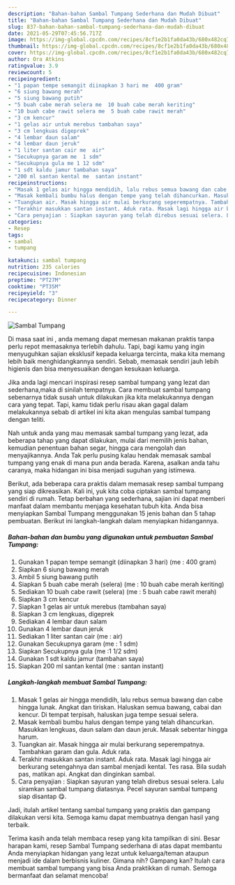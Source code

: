 ```yaml
---
description: "Bahan-bahan Sambal Tumpang Sederhana dan Mudah Dibuat"
title: "Bahan-bahan Sambal Tumpang Sederhana dan Mudah Dibuat"
slug: 837-bahan-bahan-sambal-tumpang-sederhana-dan-mudah-dibuat
date: 2021-05-29T07:45:56.717Z
image: https://img-global.cpcdn.com/recipes/8cf1e2b1fa0da43b/680x482cq70/sambal-tumpang-foto-resep-utama.jpg
thumbnail: https://img-global.cpcdn.com/recipes/8cf1e2b1fa0da43b/680x482cq70/sambal-tumpang-foto-resep-utama.jpg
cover: https://img-global.cpcdn.com/recipes/8cf1e2b1fa0da43b/680x482cq70/sambal-tumpang-foto-resep-utama.jpg
author: Ora Atkins
ratingvalue: 3.9
reviewcount: 5
recipeingredient:
- "1 papan tempe semangit diinapkan 3 hari me  400 gram"
- "6 siung bawang merah"
- "5 siung bawang putih"
- "5 buah cabe merah selera me  10 buah cabe merah keriting"
- "10 buah cabe rawit selera me  5 buah cabe rawit merah"
- "3 cm kencur"
- "1 gelas air untuk merebus tambahan saya"
- "3 cm lengkuas digeprek"
- "4 lembar daun salam"
- "4 lembar daun jeruk"
- "1 liter santan cair me  air"
- "Secukupnya garam me  1 sdm"
- "Secukupnya gula me 1 12 sdm"
- "1 sdt kaldu jamur tambahan saya"
- "200 ml santan kental me  santan instant"
recipeinstructions:
- "Masak 1 gelas air hingga mendidih, lalu rebus semua bawang dan cabe hingga lunak. Angkat dan tiriskan. Haluskan semua bawang, cabai dan kencur. Di tempat terpisah, haluskan juga tempe sesuai selera."
- "Masak kembali bumbu halus dengan tempe yang telah dihancurkan. Masukkan lengkuas, daun salam dan daun jeruk. Masak sebentar hingga harum."
- "Tuangkan air. Masak hingga air mulai berkurang seperempatnya. Tambahkan garam dan gula. Aduk rata."
- "Terakhir masukkan santan instant. Aduk rata. Masak lagi hingga air berkurang setengahnya dan sambal menjadi kental. Tes rasa. Bila sudah pas, matikan api. Angkat dan dinginkan sambal."
- "Cara penyajian : Siapkan sayuran yang telah direbus sesuai selera. Lalu siramkan sambal tumpang diatasnya. Pecel sayuran sambal tumpang siap disantap 😋."
categories:
- Resep
tags:
- sambal
- tumpang

katakunci: sambal tumpang 
nutrition: 235 calories
recipecuisine: Indonesian
preptime: "PT27M"
cooktime: "PT35M"
recipeyield: "3"
recipecategory: Dinner

---
```



![Sambal Tumpang](https://img-global.cpcdn.com/recipes/8cf1e2b1fa0da43b/680x482cq70/sambal-tumpang-foto-resep-utama.jpg)

Di masa  saat ini , anda memang dapat memesan makanan praktis tanpa perlu repot memasaknya terlebih dahulu. Tapi, bagi kamu yang ingin menyuguhkan sajian eksklusif kepada keluarga tercinta, maka kita memang lebih baik menghidangkannya sendiri. Sebab, memasak sendiri jauh lebih higienis dan bisa menyesuaikan dengan kesukaan keluarga.

Jika anda lagi mencari inspirasi resep sambal tumpang yang lezat dan sederhana,maka di sinilah tempatnya. Cara membuat sambal tumpang  sebenarnya tidak susah untuk dilakukan jika kita melakukannya dengan cara yang tepat. Tapi, kamu tidak perlu risau akan gagal dalam melakukannya 
sebab di artikel ini kita akan mengulas sambal tumpang dengan teliti.  



Nah untuk anda yang mau memasak sambal tumpang yang lezat, ada beberapa tahap yang dapat dilakukan, mulai dari memilih jenis bahan, kemudian penentuan bahan segar, hingga cara mengolah dan menyajikannya. Anda Tak perlu pusing kalau hendak memasak sambal tumpang yang enak di mana pun anda berada. Karena, asalkan anda  tahu caranya, maka hidangan ini bisa menjadi suguhan yang istimewa.

Berikut, ada beberapa cara praktis  dalam memasak resep sambal tumpang yang siap dikreasikan. Kali ini, yuk kita coba ciptakan sambal tumpang sendiri di rumah. Tetap berbahan yang sederhana, sajian ini dapat memberi manfaat dalam membantu menjaga kesehatan tubuh kita. Anda bisa menyiapkan Sambal Tumpang menggunakan 15 jenis bahan dan 5 tahap pembuatan. Berikut ini langkah-langkah dalam menyiapkan hidangannya.

<!--inarticleads1-->

##### Bahan-bahan dan bumbu yang digunakan untuk pembuatan Sambal Tumpang:

1. Gunakan 1 papan tempe semangit (diinapkan 3 hari) (me : 400 gram)
1. Siapkan 6 siung bawang merah
1. Ambil 5 siung bawang putih
1. Siapkan 5 buah cabe merah (selera) (me : 10 buah cabe merah keriting)
1. Sediakan 10 buah cabe rawit (selera) (me : 5 buah cabe rawit merah)
1. Siapkan 3 cm kencur
1. Siapkan 1 gelas air untuk merebus (tambahan saya)
1. Siapkan 3 cm lengkuas, digeprek
1. Sediakan 4 lembar daun salam
1. Gunakan 4 lembar daun jeruk
1. Sediakan 1 liter santan cair (me : air)
1. Gunakan Secukupnya garam (me : 1 sdm)
1. Siapkan Secukupnya gula (me :1 1/2 sdm)
1. Gunakan 1 sdt kaldu jamur (tambahan saya)
1. Siapkan 200 ml santan kental (me : santan instant)




<!--inarticleads2-->

##### Langkah-langkah membuat Sambal Tumpang:

1. Masak 1 gelas air hingga mendidih, lalu rebus semua bawang dan cabe hingga lunak. Angkat dan tiriskan. Haluskan semua bawang, cabai dan kencur. Di tempat terpisah, haluskan juga tempe sesuai selera.
1. Masak kembali bumbu halus dengan tempe yang telah dihancurkan. Masukkan lengkuas, daun salam dan daun jeruk. Masak sebentar hingga harum.
1. Tuangkan air. Masak hingga air mulai berkurang seperempatnya. Tambahkan garam dan gula. Aduk rata.
1. Terakhir masukkan santan instant. Aduk rata. Masak lagi hingga air berkurang setengahnya dan sambal menjadi kental. Tes rasa. Bila sudah pas, matikan api. Angkat dan dinginkan sambal.
1. Cara penyajian : Siapkan sayuran yang telah direbus sesuai selera. Lalu siramkan sambal tumpang diatasnya. Pecel sayuran sambal tumpang siap disantap 😋.




Jadi, itulah artikel tentang  sambal tumpang  yang praktis dan gampang dilakukan versi kita. Semoga kamu dapat membuatnya dengan hasil yang terbaik. 

Terima kasih anda telah membaca resep yang kita tampilkan di sini. Besar harapan kami, resep  Sambal Tumpang sederhana di atas dapat membantu Anda menyiapkan hidangan yang lezat untuk keluarga/teman ataupun menjadi ide dalam berbisnis kuliner. Gimana nih? Gampang kan? Itulah cara membuat sambal tumpang yang bisa Anda praktikkan di rumah. Semoga bermanfaat dan selamat mencoba!

